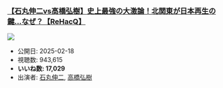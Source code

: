 ### [【石丸伸二vs高橋弘樹】史上最強の大激論！北関東が日本再生の鍵…なぜ？【ReHacQ】](https://www.youtube.com/watch?v=Lcj1tooXlSk)
[![](https://img.youtube.com/vi/Lcj1tooXlSk/sddefault.jpg)](https://www.youtube.com/watch?v=Lcj1tooXlSk)
-   公開日: 2025-02-18
-   視聴数: 943,615
-   **いいね数: 17,029**
-   出演者: [石丸伸二](/rehacq_fan/people/石丸伸二 "wikilink"), [高橋弘樹](/rehacq_fan/people/高橋弘樹 "wikilink")
